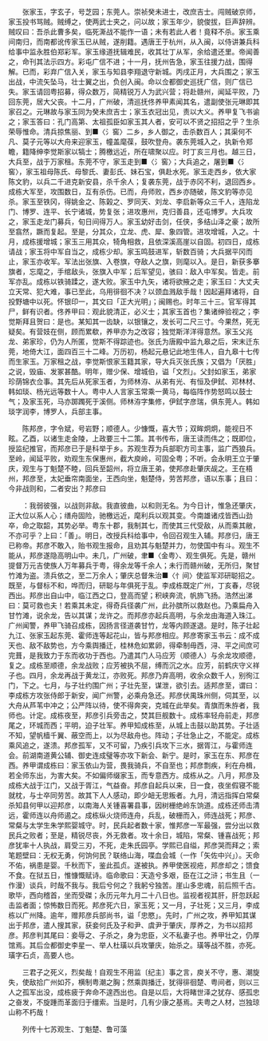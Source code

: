 <!-- { "loadSidebar": true } -->
　　张家玉，字玄子，号芝园；东莞人。崇祯癸未进士，改庶吉士。闯贼破京师，家玉投书骂贼。贼缚之，使两武士夹之，问以故；家玉年少，貌俊拔，巨声辞辨。贼叹曰：吾杀此曹多矣，临死澌战不能作一语；未有若此人者！竟释不杀。家玉乘间南归，而南都讹传家玉已从贼，遂削籍。遇唐王于杭州，从入闽，以侍讲兼兵科给事中监永胜伯郑彩军。家玉缘道抚辑难民，收其壮丁从军，余给遣还里。帝闻善之，命刊其法示四方。彩屯广信不进；十一月，抚州告急，家玉往援力战，围得解。已而，彩弃广信入关，家玉与知县李翔退守新城。丙戌正月，大兵围之；家玉出战，中流矢坠马，壮士翼之出，负创入闽。命以佥都御史巡抚广信，则广信已失。家玉请回粤招募，得众数万，简精锐万人为武兴营；将赴赣州，闻延平败，乃回东莞，居大父丧。十二月，广州破，清巡抚佟养甲素闻其名，遣副使张元琳即其家召之。元琳故与家玉同为癸未庶吉士；家玉衣冠出见，责以大义。养甲复飞书谕之；家玉答曰：孔门高第、太祖孤臣如家玉其人者，安可以不贤之招招之乎？生杀荣辱惟命。清兵掠焦丽、到■〈氵窖〉二乡，乡人御之，击杀数百人；其渠何不凡、莫子元等以大舟来迎家玉，幢盖麾葆，鼓吹登舟。袭东莞城入之，执新令郑瞻，籍降绅李觉斯家以犒士；腾檄远近，所在啸聚以应。时丁亥三月也。越三日，大兵至，战于万家租。东莞不守，家玉走到■〈氵窖〉；大兵追之，屠到■〈氵窖〉，家玉祖母陈氏、母黎氏、妻彭氏、妹石宝，俱赴水死。家玉走西乡，依大家陈文豹，以兵二千进克新安县，杀千余人；复袭东莞，战于赤冈不利，退回西乡。成栋大军至，攻围数日，互有杀伤。已而，舟师败，西乡亦随破，陈文豹等亦见杀。家玉至铁冈，得姚金之、陈榖之、罗同天、刘龙、李启新等众三千人，连陷龙门、博罗、连平、长宁诸城，势复张；进攻惠州，克归善县，还屯博罗。大兵攻之，家玉走龙门募兵，旬日间得万人。家玉幼好击剑，任侠，多结山泽之豪；故所至翕然，蹶而复起。至是，分其众，立龙、虎、犀、象四管。进攻增城，入之。十月，成栋援增城；家玉三用其众，犄角相救，且依深溪高崖以自固。初四日，成栋请战；家玉将中军自当之，成栋少却。家玉鸣鼓进军，斩数百骑；大兵据平冈而止，家玉亦收军。军法出张旗、入卷旗，夺敌人之旗，则麾以入。是日，新获多搴旗者，忘麾之，手绾敌头，张旗入中军；后军望见，骇曰：敌入中军矣。皆走。前军亦乱。成栋以铁骑蹂之，遂大败。家玉中九矢，诸将欲掖之走；家玉曰：大丈夫立天常、犯大难，事已至此，乌用徘徊不决？以颈血溅敌手哉！因起遍拜诸将，自投野塘中以死。怀银印一，其文曰「正大光明」；闽赐也。时年三十三。官军得其尸，鲜有识者。佟养甲曰：观此貌清正，必义士；其家玉首也？集诸绅验视之；李觉斯拜且贺曰：是也。某知其一齿缺，以银镶之，发长可二尺三寸。今果然，死无疑矣。有营妓在侧，顾而累欷，养甲亦为之改容；独觉斯洋洋得意然。家玉父兆龙、弟家珍，仍为人所匿，觉斯不得踪迹也。张氏为唐殿中监九皋之后，宋末迁东莞，地倚大江，面四百三十二峰。万历初，杨起元悬记此地生伟人，自九皋十七传而生家玉。万家租之战，李觉斯恨家玉籍其家，导大兵灭张氏族；又倡为「厌胜」之说，毁庙、发冢甚酷。明年，赠少保、增城伯，谥「文烈」。父封如家玉，弟家珍荫锦衣佥事。其先后从死家玉者，为师林洊、从弟有光、有恒及伊鉽、邓林材、韩如琰、杨光远等数十人。粤中人人言家玉常乘一黄马，每临阵作势怒鸣以鼓士气；及家玉死，马亦踯躅死于溪侧。师林洊字集修，伊鉽字彦瑞，俱东莞人。韩如琰字润李，博罗人，兵部主事。

　　陈邦彦，字令斌，号岩野；顺德人。少慷慨，喜大节；双眸炯炯，能视日不眩。乙酉，以诸生走金陵，上政要三十二策。其书传布，唐王读而伟之；既即位，授监纪推官，而邦彦已于是科举于乡。苏观生荐为兵部职方司主事，监广西狼兵。至岭，闻延平败，劝观生东保惠州，截大庾岭，可固全粤；不听。会永明王立于肇庆，观生与丁魁楚不睦，回兵至韶州，将立唐王弟，使邦彦赴肇庆觇之。王在梧州，邦彦至，太妃垂帘南面坐，王西向坐，魁楚侍，劳苦邦彦，语以东事；且曰：今非战则和，二者安出？邦彦曰

　　：我弱彼强，以战则非敌。我直彼曲，以和则无名。为今日计，惟急还肇庆，正大位以系人心；缮舟固险，驰檄远近，麾利兵以观其变。今南雄诸戍皆西山劲卒，命之取韶，其势必举。粤东十郡，我制其七，而使其三代受敌，从而乘其敝，不亦可乎？上曰：「善」。明日，改授兵科给事中，令回召观生入辅。邦彦归，唐王已称帝。邦彦不敢入，贻书观生报命，且劝其与魁楚并力，勿使国中有斗。观生不能从，邦彦遂隐高明山中。未几，广州破，聿■〈金粤〉、观生俱死。先是，赣州提督万元吉使族人万年募兵于粤，得余龙等千余人；未行而赣州破，无所归，聚甘竹滩为盗。溃兵依之，至二万余人；肇庆总督朱治■〈忄间〉使监军邓研聪招之。既至，与督标不和，哗而归，研聪与年俱死于乱。李成栋既定广州，丁亥春，尽锐西出。邦彦出自山中，临江西之口，登高而望；积峡奔流，帆斾飞扬。浩然出涕曰：莫可救也夫！若乘其未定，得奇兵径袭广州，此孙膑所以救赵也。乃乘扁舟入甘竹滩，说余龙，告以其谋；龙许之。而邦彦亦起兵高明，与余龙由海道入珠江。广州闻警，养甲飞骑召成栋，因扬言径道袭甘竹，龙等内顾遂退。是时，陈子壮起九江、张家玉起东莞、霍师连等起花山，皆与邦彦相应。邦彦寄家玉书云：成不成天也、敌不敌势也，方今乘舆播迁，桂林危如累卵，得牵制毋西，浔、平之间庶可完葺，是我致力于东而收功于西也。乃遣其门人马应芳（顺德人）与余龙攻顺德，复之。成栋至顺德，余龙战败；应芳被执不屈，缚而沉之水。应芳，前鹤庆守义祥子也。四月，余龙再战于黄龙江，亦败死。邦彦乃弃高明，收余众数千人，别徇江门，下之。七月，与子壮约围广州；子壮先至，谋泄，欲引去。适邦彦至，谓曰：李成栋方攻张侍郎于新安，闻广州警，必乘舟急还。邦彦伏禺珠州侧，伺其至，以大舟从芦苇中冲之；公严阵以待，使不得奔突，克城在此举矣。青旗而朱斿者，我师也。计定。成栋夜至，邦彦引兵旁击之，焚其巨舰数十。成栋率轻舟前走，邦彦尾之，环城而西；平明，迫子壮军。养甲知成栋至，从城上击鼓以助其势。子壮适不知，望帆樯千翼、蔽空而上，以为尽敌舟也。阵动；子壮急止之，不能定。成栋乘风追之，遂溃。邦彦孤军，又不可留，乃疾引兵攻下三水，据胥江，与霍师连会。前湖南道黄公辅、御史连成璧等亦攻下新会、新宁。是时，家玉在东、邦彦在西。养甲谓成栋曰：家玉依山为营，畏我骑兵，不自至也；邦彦剽疾，利在舟楫，若全师东出，为害大矣。不如偏师缀家玉，而专意西方。成栋从之。八月，邦彦及成栋大战于江门，又战于胥江，气益奋。邦彦自起兵以来，日一食，夜坐假寝不能就枕，与士卒同劳苦。故其下人人感动，即少衄无思叛者。九月，清远指挥白常粲杀知县何甲以迎邦彦，以南海人关锺喜署县事，因树栅绝岭东饷道。成栋还师击清远，霍师连以舟师遏之。成栋纵火烧师连舟，兵乱，破栅而入，师连战死；邦彦、常粲与太学生朱学熙婴城守。时，民兵起者数十家，惟邦彦一军最强，尝分出以救民兵之败者；至是，精锐尽丧，外无救者。攻十余日，城陷，常粲、锺喜战死；邦彦犹率十人执战，肩受三刃，不死，走朱氏园亭。学熙已自缢，邦彦哭而拜之；索笔题壁曰：无权无勇，何饷何民？联络山海，喋血会城（一作「矢佐中兴」）。天命不佑，祸患是婴。千秋而下，鉴此孤贞。遂被执。养甲使医视疮，邦彦却之；馈食不食。在狱五日，惟慷慨赋诗。临命歌曰：天造兮多艰，臣在江之浒；书生且（一作漫）谈兵，时哉不我与。我后兮何之？我躬兮独苦。崖山多忠魂，前后照千古。歌毕，西向稽首，坐而受磔；永历元年九月二十八日也。监视者视其肝，肝忽跃起击监者面；惊怖数日而死。邦彦死六日，家玉死；又一月，子壮死；又三月，李成栋以广州降。逾年，赠邦彦兵部尚书，谥「忠愍」。先时，广州之攻，养甲知其谋出于邦彦，遣人搜其家，获妾何氏及子和尹、虞尹于肇庆，厚养之，为书以招邦彦。邦彦判其尾曰：妾辱之、子杀之，身为忠臣，义不私妻子也。养甲壮之，仍厚馆焉。其后佥都御史李星一、举人杜璜以兵攻肇庆，始杀之。璜等战不胜，亦死。璜字石贞，高要人也。

　　三君子之死义，烈矣哉！自观生不用监〔纪主〕事之言，庾关不守，惠、潮旋失，使敌拾广州如芥，横制粤潮之胸；然乘舆播迁，犹得徘徊楚、粤间者，则以三人之孤军出没，成栋疲于奔命不遑西出也。自是以后，大将睹世泽之犹存、感孤忠之奋发，不旋踵而革面归于缰索。当是时，几有少康之基焉。夫粤之人材，岂独琼山称不朽哉！

　　列传十七苏观生、丁魁楚、鲁可藻

